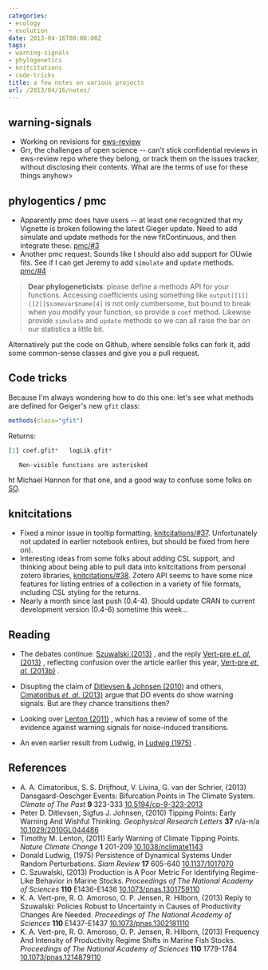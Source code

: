```yaml
---
categories:
- ecology
- evolution
date: 2013-04-16T00:00:00Z
tags:
- warning-signals
- phylogenetics
- knitcitations
- code-tricks
title: a few notes on various projects
url: /2013/04/16/notes/
---
```


## warning-signals

* Working on revisions for [ews-review](https://github.com/cboettig/ews-review/)
* Grr, the challenges of open science -- can't stick confidential reviews in ews-review repo where they belong, or track them on the issues tracker, without disclosing their contents.  What are the terms of use for these things anyhow>  

## phylogentics / pmc

* Apparently pmc does have users -- at least one recognized that my Vignette is broken following the latest Gieger update.  Need to add simulate and update methods for the new fitContinuous, and then integrate these. [pmc/#3](https://github.com/cboettig/pmc/issues/3)
* Another pmc request. Sounds like I should also add support for OUwie fits.  See if I can get Jeremy to add `simulate` and `update` methods.  [pmc/#4](https://github.com/cboettig/pmc/issues/4)

> __Dear phylogeneticists__: please define a methods API for your functions.  Accessing coefficients using something like `output[[1]][[2]]$somevar$name[4]` is not only cumbersome, but bound to break when you modify your function, so provide a `coef` method. Likewise provide `simulate` and `update` methods so we can all raise the bar on our statistics a little bit.  

Alternatively put the code on Github, where sensible folks can fork it, add some common-sense classes and give you a pull request.  


## Code tricks

Because I'm always wondering how to do this one: let's see what methods are defined for Geiger's new `gfit` class:

```r
methods(class="gfit")
```

Returns: 

```r
[1] coef.gfit*   logLik.gfit*

   Non-visible functions are asterisked
```

ht Michael Hannon for that one, and a good way to confuse some folks on [SO](http://stackoverflow.com/questions/16048949). 


## knitcitations

* Fixed a minor issue in tooltip formatting, [knitcitations/#37](https://github.com/cboettig/knitcitations/issues/37). Unfortunately not updated in earlier notebook entires, but should be fixed from here on).  
* Interesting ideas from some folks about adding CSL support, and thinking about being able to pull data into knitcitations from personal zotero libraries, [knitcitations/#38](https://github.com/cboettig/knitcitations/issues/38).  Zotero API seems to have some nice features for listing entries of a collection in a variety of file formats, including CSL styling for the returns.  
* Nearly a month since last push (0.4-4). Should update CRAN to current development version (0.4-6) sometime this week...

## Reading

* The debates continue: <a href="http://dx.doi.org/10.1073/pnas.1301759110" rel="http://purl.org/spar/cito/discusses" >Szuwalski (2013)</a> , and the reply <a href="http://dx.doi.org/10.1073/pnas.1302181110" rel="http://purl.org/spar/cito/discusses" >Vert-pre _et. al._ (2013)</a> , reflecting confusion over the article earlier this year, <a href="http://dx.doi.org/10.1073/pnas.1214879110" rel="http://purl.org/spar/cito/discusses" >Vert-pre _et. al._ (2013b)</a> .  

* Disupting the claim of <a href="http://dx.doi.org/10.1029/2010GL044486" rel="http://purl.org/spar/cito/discusses" >Ditlevsen & Johnsen (2010)</a>  and others, <a href="http://dx.doi.org/10.5194/cp-9-323-2013" rel="http://purl.org/spar/cito/citesAsEvidence" >Cimatoribus _et. al._ (2013)</a>  argue that DO events do show warning signals.  But are they chance transitions then?  

* Looking over <a href="http://dx.doi.org/10.1038/nclimate1143" rel="http://purl.org/spar/cito/citesAsAuthority" >Lenton (2011)</a> , which has a review of some of the evidence against warning signals for noise-induced transitions.  

* An even earlier result from Ludwig, in <a href="http://dx.doi.org/10.1137/1017070" rel="http://purl.org/spar/cito/citesAsEvidence" >Ludwig (1975)</a> .  


## References


- A. A. Cimatoribus, S. S. Drijfhout, V. Livina, G. van der Schrier,   (2013) Dansgaard-Oeschger Events: Bifurcation Points in The Climate System.  *Climate of The Past*  **9**  323-333  [10.5194/cp-9-323-2013](http://dx.doi.org/10.5194/cp-9-323-2013)
- Peter D. Ditlevsen, Sigfus J. Johnsen,   (2010) Tipping Points: Early Warning And Wishful Thinking.  *Geophysical Research Letters*  **37**  n/a-n/a  [10.1029/2010GL044486](http://dx.doi.org/10.1029/2010GL044486)
- Timothy M. Lenton,   (2011) Early Warning of Climate Tipping Points.  *Nature Climate Change*  **1**  201-209  [10.1038/nclimate1143](http://dx.doi.org/10.1038/nclimate1143)
- Donald Ludwig,   (1975) Persistence of Dynamical Systems Under Random Perturbations.  *Siam Review*  **17**  605-640  [10.1137/1017070](http://dx.doi.org/10.1137/1017070)
- C. Szuwalski,   (2013) Production is A Poor Metric For Identifying Regime-Like Behavior in Marine Stocks.  *Proceedings of The National Academy of Sciences*  **110**  E1436-E1436  [10.1073/pnas.1301759110](http://dx.doi.org/10.1073/pnas.1301759110)
- K. A. Vert-pre, R. O. Amoroso, O. P. Jensen, R. Hilborn,   (2013) Reply to Szuwalski: Policies Robust to Uncertainty in Causes of Productivity Changes Are Needed.  *Proceedings of The National Academy of Sciences*  **110**  E1437-E1437  [10.1073/pnas.1302181110](http://dx.doi.org/10.1073/pnas.1302181110)
- K. A. Vert-pre, R. O. Amoroso, O. P. Jensen, R. Hilborn,   (2013) Frequency And Intensity of Productivity Regime Shifts in Marine Fish Stocks.  *Proceedings of The National Academy of Sciences*  **110**  1779-1784  [10.1073/pnas.1214879110](http://dx.doi.org/10.1073/pnas.1214879110)

